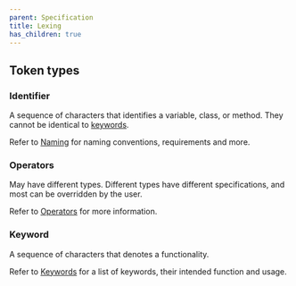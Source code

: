 ```yaml
---
parent: Specification
title: Lexing
has_children: true
---
```


## Token types

### Identifier

A sequence of characters that identifies a variable, class, or method. They cannot be identical to [keywords](#Keyword).

Refer to [Naming](Naming.md) for naming conventions, requirements and more.

### Operators

May have different types. Different types have different specifications, and most can be overridden by the user.

Refer to [Operators](./Lexing/Operators.md) for more information.

### Keyword

A sequence of characters that denotes a functionality.

Refer to [Keywords](./Lexing/Keywords.md) for a list of keywords, their intended function and usage.
